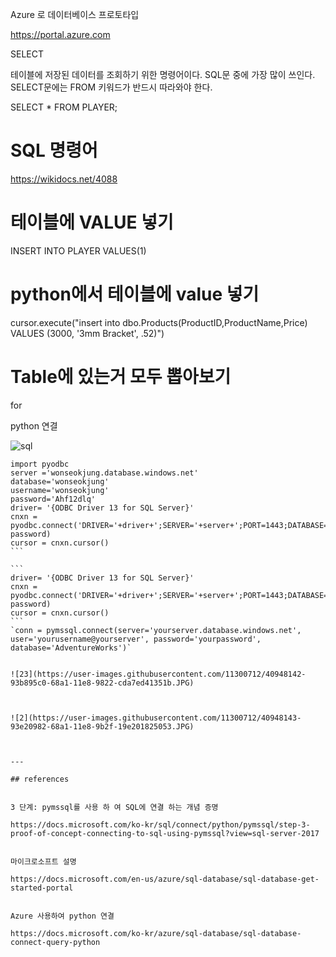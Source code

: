 Azure 로 데이터베이스 프로토타입 

https://portal.azure.com


SELECT

테이블에 저장된 데이터를 조회하기 위한 명령어이다.
SQL문 중에 가장 많이 쓰인다.
SELECT문에는 FROM 키워드가 반드시 따라와야 한다.


SELECT * FROM PLAYER;


# SQL 명령어

https://wikidocs.net/4088

# 테이블에 VALUE 넣기

INSERT INTO PLAYER VALUES(1)


# python에서 테이블에 value 넣기

 cursor.execute("insert into dbo.Products(ProductID,ProductName,Price) VALUES (3000, '3mm Bracket', .52)")
 
 
# Table에 있는거 모두 뽑아보기 
for 



python 연결

![sql](https://user-images.githubusercontent.com/11300712/40904365-816b1866-6815-11e8-92f1-c27c75dd929d.JPG)

````
import pyodbc
server ='wonseokjung.database.windows.net'
database='wonseokjung'
username='wonseokjung'
password='Ahf12dlq'
driver= '{ODBC Driver 13 for SQL Server}'
cnxn = pyodbc.connect('DRIVER='+driver+';SERVER='+server+';PORT=1443;DATABASE='+database+';UID='+username+';PWD='+ password)
cursor = cnxn.cursor()
```

```
driver= '{ODBC Driver 13 for SQL Server}'
cnxn = pyodbc.connect('DRIVER='+driver+';SERVER='+server+';PORT=1443;DATABASE='+database+';UID='+username+';PWD='+ password)
cursor = cnxn.cursor()
```
`conn = pymssql.connect(server='yourserver.database.windows.net', user='yourusername@yourserver', password='yourpassword', database='AdventureWorks')`


![23](https://user-images.githubusercontent.com/11300712/40948142-93b895c0-68a1-11e8-9822-cda7ed41351b.JPG)



![2](https://user-images.githubusercontent.com/11300712/40948143-93e20982-68a1-11e8-9b2f-19e201825053.JPG)



---

## references


3 단계: pymssql를 사용 하 여 SQL에 연결 하는 개념 증명

https://docs.microsoft.com/ko-kr/sql/connect/python/pymssql/step-3-proof-of-concept-connecting-to-sql-using-pymssql?view=sql-server-2017


마이크로소프트 설명 

https://docs.microsoft.com/en-us/azure/sql-database/sql-database-get-started-portal


Azure 사용하여 python 연결

https://docs.microsoft.com/ko-kr/azure/sql-database/sql-database-connect-query-python
